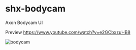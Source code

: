 # shx-bodycam
Axon Bodycam UI

Preview https://www.youtube.com/watch?v=e2GCbxzuHB8

![bodycam](https://github.com/shinoishere/shx-bodycam/assets/49691112/d37b7d2b-88ae-4d2f-a086-a1ebd3e17e9d)
